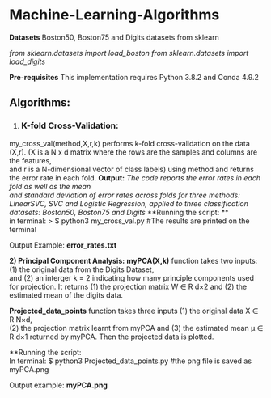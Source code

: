 # Machine-Learning-Algorithms
**Datasets**
Boston50, Boston75 and Digits datasets from sklearn

_from sklearn.datasets import load_boston
from sklearn.datasets import load_digits_

**Pre-requisites**
This implementation requires Python 3.8.2 and Conda 4.9.2

## Algorithms:
1)	### K-fold Cross-Validation:
my_cross_val(method,X,r,k) performs k-fold cross-validation on the data (X,r).
(X is a N x d matrix where the rows are the samples and columns are the features, <br />and r is a N-dimensional vector of class labels) using method and returns the error rate in each fold. 
  **Output:** *The code reports the error rates in each fold as well as the mean <br />and standard deviation of error rates across folds for three methods: LinearSVC, SVC and Logistic Regression, applied to three classification datasets: Boston50, Boston75 and Digits*
**Running the script: **        
in terminal: > $ python3 my_cross_val.py   #The results are printed on the terminal

Output Example: **error_rates.txt**


**2)	Principal Component Analysis:**
**myPCA(X,k)** function takes two inputs: (1) the original data from the Digits Dataset, <br />and (2) an interger k = 2 indicating how many principle components used for projection. It returns (1) the projection matrix W ∈ R d×2 and (2) the estimated mean of the digits data.

**Projected_data_points** function takes three inputs (1) the original data X ∈ R N×d,<br /> (2) the projection matrix learnt from myPCA and (3) the estimated mean µ ∈ R d×1 returned by myPCA. Then the projected data is plotted. 

**Running the script:    
In terminal: $ python3 Projected_data_points.py  #the png file is saved as myPCA.png


Output example: **myPCA.png**
 


	


